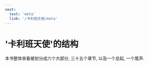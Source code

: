 ```yaml
---
next:
  text: 'meta'
  link: '/卡利班天使/meta'
---
```


# '卡利班天使'的结构

本书整体来看被划分成六个大部分, 三十五个章节, 以及一个总起, 一个尾声.
